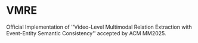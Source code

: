 # VMRE
Official Implementation of ''Video-Level Multimodal Relation Extraction with Event-Entity Semantic Consistency'' accepted by ACM MM2025.
